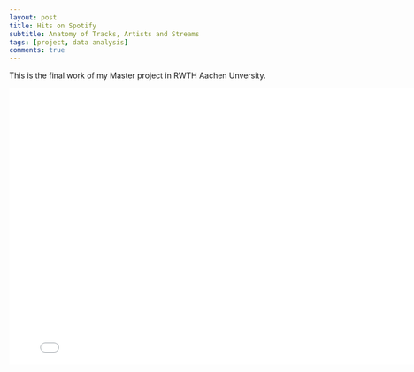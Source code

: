 ```yaml
---
layout: post
title: Hits on Spotify
subtitle: Anatomy of Tracks, Artists and Streams
tags: [project, data analysis]
comments: true
---
```

This is the final work of my Master project in RWTH Aachen Unversity.

<iframe src="/assets/final_report_master_project.pdf + '#toolbar=0'" style="width:800px; height:500px;" frameborder="0"></iframe>
